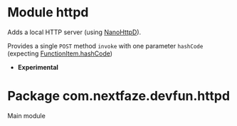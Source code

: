 # Module httpd
Adds a local HTTP server (using [NanoHttpD](https://github.com/NanoHttpd/nanohttpd)).

Provides a single `POST` method `invoke` with one parameter `hashCode`
 (expecting [FunctionItem.hashCode](https://nextfaze.github.io/dev-fun/com.nextfaze.devfun.core/-simple-function-item/hash-code.html))
 
- **Experimental**

# Package com.nextfaze.devfun.httpd
Main module
